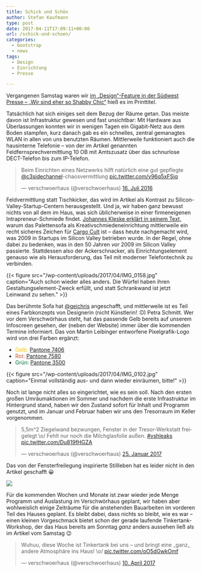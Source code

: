 ```yaml
---
title: Schick und Schön
author: Stefan Kaufmann
type: post
date: 2017-04-11T17:09:11+00:00
url: /schick-und-schoen/
categories:
  - bootstrap
  - news
tags:
  - Design
  - Einrichtung
  - Presse

---
```

Vergangenen Samstag waren wir [im „Design“-Feature in der Südwest Presse – „Wir sind eher so Shabby Chic“][1] hieß es im Printtitel.

Tatsächlich hat sich einiges seit dem Bezug der Räume getan. Das meiste davon ist Infrastruktur gewesen und fast unsichtbar: Mit Hardware aus Überlassungen konnten wir in wenigen Tagen ein Gigabit-Netz aus dem Boden stampfen, kurz danach gab es ein schnelles, zentral gemanagtes WLAN in allen von uns benutzten Räumen. Mittlerweile funktioniert auch die hausinterne Telefonie – von der im Artikel genannten Feldfernsprechvermittlung 10 OB mit Amtszusatz über das schnurlose DECT-Telefon bis zum IP-Telefon.

<blockquote class="twitter-tweet" data-lang="de">
  <p dir="ltr" lang="de">
    Beim Einrichten eines Netzwerks hilft natürlich eine gut gepflegte <a href="https://twitter.com/c3sidechannel">@c3sidechannel</a>-chaosvermittlung <a href="https://t.co/v96q5xFSjq">pic.twitter.com/v96q5xFSjq</a>
  </p>
  
  <p>
    — verschwoerhaus (@verschwoerhaus) <a href="https://twitter.com/verschwoerhaus/status/754361237631275008">16. Juli 2016</a>
  </p>
</blockquote>



Feldvermittlung statt Tischkicker, das wird im Artikel als Kontrast zu Silicon-Valley-Startup-Centern herausgestellt. Und ja, wir haben ganz bewusst nichts von all dem im Haus, was sich üblicherweise in einer firmeneigenen Intrapreneur-Schmiede findet. [Johannes Kleske erklärt in seinem Text,][2] warum das Palettensofa als Kreativschmiedeneinrichtung mittlerweile ein recht sicheres Zeichen für [Cargo Cult][3] ist – dass heute nachgemacht wird, was 2009 in Startups im Silicon Valley betrieben wurde. In der Regel, ohne dabei zu bedenken, was in den 50 Jahren _vor_ 2009 im Silicon Valley passierte. Stattdessen also der Ackerschnacker, als Einrichtungselement genauso wie als Herausforderung, das Teil mit moderner Telefontechnik zu verbinden.

{{< figure src="/wp-content/uploads/2017/04/IMG_0158.jpg" caption="Auch schon wieder alles anders. Die Würfel haben ihren Gestaltungselement-Zweck erfüllt, und statt Schrankwand ist jetzt Leinwand zu sehen." >}}

Das berühmte Sofa hat [@geichris][5] angeschafft, und mittlerweile ist es Teil eines Farbkonzepts von Designerin (nicht Künstlerin! :D) Petra Schmitt. Wer vor dem Verschwörhaus steht, hat das passende Gelb bereits auf unserem Infoscreen gesehen, der (neben der Website) immer über die kommenden Termine informiert. Das von Martin Leibinger entworfene Pixelgrafik-Logo wird von drei Farben ergänzt:

  * <span style="color: #f1c400;">Gelb:</span> [Pantone 7406][6]
  * <span style="color: #c45729;">Rot:</span> [Pantone 7580][7]
  * <span style="color: #007236;">Grün:</span> [Pantone 3500][8]

{{< figure src="/wp-content/uploads/2017/04/IMG_0102.jpg" caption="Einmal vollständig aus- und dann wieder einräumen, bitte!" >}}

Noch ist lange nicht alles so eingerichtet, wie es sein soll. Nach den ersten großen Umräumaktionen im Sommer und nachdem die erste Infrastruktur im Hintergrund stand, haben wir den Zustand sofort für Inhalt und Programm genutzt, und im Januar und Februar haben wir uns den Tresorraum im Keller vorgenommen.

<blockquote class="twitter-tweet" data-lang="de">
  <p dir="ltr" lang="de">
    5,5m^2 Ziegelwand bezwungen, Fenster in der Tresor-Werkstatt freigelegt \o/ Fehlt nur noch die Milchglasfolie außen. <a href="https://twitter.com/hashtag/vshleaks?src=hash">#vshleaks</a> <a href="https://t.co/Du819fHGZA">pic.twitter.com/Du819fHGZA</a>
  </p>
  
  <p>
    — verschwoerhaus (@verschwoerhaus) <a href="https://twitter.com/verschwoerhaus/status/824349389313425408">25. Januar 2017</a>
  </p>
</blockquote>

Das von der Fensterfreilegung inspirierte Stillleben hat es leider nicht in den Artikel geschafft 😀

![](/wp-content/uploads/2017/04/vyKAi7g-.jpg)

Für die kommenden Wochen und Monate ist zwar wieder jede Menge Programm und Auslastung im Verschwörhaus geplant, wir haben aber wohlweislich einige Zeiträume für die anstehenden Bauarbeiten im vorderen Teil des Hauses geplant. Es bleibt dabei, dass nichts so bleibt, wie es war – einen kleinen Vorgeschmack bietet schon der gerade laufende Tinkertank-Workshop, der das Haus bereits am Sonntag _ganz_ anders aussehen ließ als im Artikel vom Samstag 😉

<blockquote class="twitter-tweet" data-lang="de">
  <p dir="ltr" lang="de">
    Wuhuu, diese Woche ist Tinkertank bei uns – und bringt eine _ganz_ andere Atmosphäre ins Haus! \o/ <a href="https://t.co/oO5dGwkOmf">pic.twitter.com/oO5dGwkOmf</a>
  </p>
  
  <p>
    — verschwoerhaus (@verschwoerhaus) <a href="https://twitter.com/verschwoerhaus/status/851349667782807554">10. April 2017</a>
  </p>
</blockquote>

 [1]: http://www.swp.de/ulm/lokales/ulm_neu_ulm/shabby-chic-im-verschwoerhaus-14758890.html
 [2]: https://medium.thirdwaveberlin.com/das-digitale-betriebssystem-f%C3%BCr-f%C3%BChrungskr%C3%A4fte-48f9aff14b11
 [3]: http://t3n.de/news/schwarmdumm-autor-gunter-dueck-702123/
 [5]: https://twitter.com/geichris
 [6]: https://www.pantone.com/color-finder/7406-C
 [7]: https://www.pantone.com/color-finder/7580-CP
 [8]: https://www.pantone.com/color-finder/3500-CP